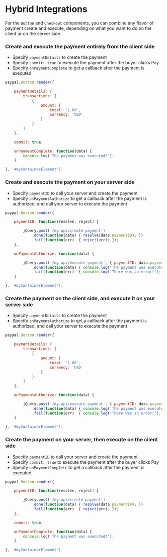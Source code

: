 # Hybrid Integrations

For the `Button` and `Checkout` components, you can combine any flavor of payment create and execute, depending on what
you want to do on the client or on the server side.

### Create and execute the payment entirely from the client side

- Specify `paymentDetails` to create the payment
- Specify `commit: true` to execute the payment after the buyer clicks Pay
- Specify `onPaymentComplete` to get a callback after the payment is executed

```javascript
paypal.Button.render({

	paymentDetails: {
		transactions: [
			{
				amount: {
					total: '1.00',
					currency: 'USD'
				}
			}
		]
	},

	commit: true,

	onPaymentComplete: function(data) {
		console.log('The payment was executed!');
	}

}, '#myContainerElement');
```

### Create and execute the payment on your server side

- Specify `paymentID` to call your server and create the payment
- Specify `onPaymentAuthorize` to get a callback after the payment is authorized, and call your server to execute the payment

```javascript
paypal.Button.render({

	paymentID: function(resolve, reject) {

		jQuery.post('/my-api/create-payment')
			.done(function(data) { resolve(data.paymentID); })
			.fail(function(err)  { reject(err); });
	},

	onPaymentAuthorize: function(data) {

		jQuery.post('/my-api/execute-payment', { paymentID: data.paymentID, payerID: data.payerID });
			.done(function(data) { console.log('The payment was executed!'); })
			.fail(function(err)  { console.log('There was an error!');  });
	}

}, '#myContainerElement');
```

### Create the payment on the client side, and execute it on your server side

- Specify `paymentDetails` to create the payment
- Specify `onPaymentAuthorize` to get a callback after the payment is authorized, and call your server to execute the payment

```javascript
paypal.Button.render({

	paymentDetails: {
		transactions: [
			{
				amount: {
					total: '1.00',
					currency: 'USD'
				}
			}
		]
	},

	onPaymentAuthorize: function(data) {

		jQuery.post('/my-api/execute-payment', { paymentID: data.paymentID, payerID: data.payerID });
			.done(function(data) { console.log('The payment was executed!'); })
			.fail(function(err)  { console.log('There was an error!');  });
	}

}, '#myContainerElement');
```

### Create the payment on your server, then execute on the client side

- Specify `paymentID` to call your server and create the payment
- Specify `commit: true` to execute the payment after the buyer clicks Pay
- Specify `onPaymentComplete` to get a callback after the payment is executed

```javascript
paypal.Button.render({

	paymentID: function(resolve, reject) {

		jQuery.post('/my-api/create-payment')
			.done(function(data) { resolve(data.paymentID); })
			.fail(function(err)  { reject(err); });
	},

	commit: true,

	onPaymentComplete: function(data) {
		console.log('The payment was executed!');
	}

}, '#myContainerElement');
```
